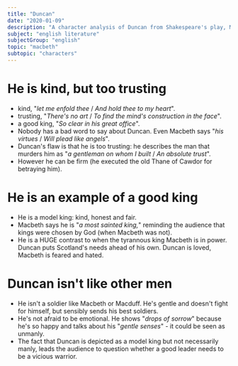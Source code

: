 ```yaml
---
title: "Duncan"
date: "2020-01-09"
description: "A character analysis of Duncan from Shakespeare's play, Macbeth."
subject: "english literature"
subjectGroup: "english"
topic: "macbeth"
subtopic: "characters"
---
```


# He is kind, but too trusting

- kind, "_let me enfold thee_ / _And hold thee to my heart_".
- trusting, "_There's no art_ / _To find the mind's construction in the face_".
- a good king, "_So clear in his great office_".
- Nobody has a bad word to say about Duncan. Even Macbeth says "_his virtues_ / _Will plead like angels_".
- Duncan's flaw is that he is too trusting: he describes the man that murders him as "_a gentleman on whom I built_ / _An absolute trust_".
- However he can be firm (he executed the old Thane of Cawdor for betraying him).

# He is an example of a good king

- He is a model king: kind, honest and fair.
- Macbeth says he is "_a most sainted king,_" reminding the audience that kings were chosen by God (when Macbeth was not).
- He is a HUGE contrast to when the tyrannous king Macbeth is in power. Duncan puts Scotland's needs ahead of his own. Duncan is loved, Macbeth is feared and hated.

# Duncan isn't like other men

- He isn't a soldier like Macbeth or Macduff. He's gentle and doesn't fight for himself, but sensibly sends his best soldiers.
- He's not afraid to be emotional. He shows "_drops of sorrow_" because he's so happy and talks about his "_gentle senses_" - it could be seen as unmanly.
- The fact that Duncan is depicted as a model king but not necessarily manly, leads the audience to question whether a good leader needs to be a vicious warrior.
